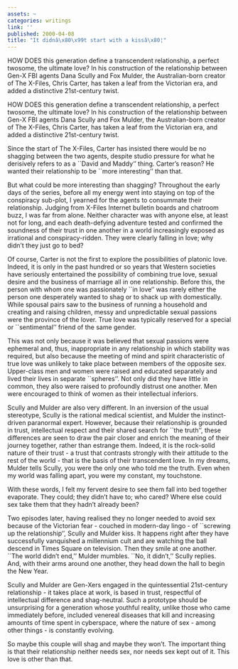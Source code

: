 ```yaml
---
assets: ~
categories: writings
link: ''
published: 2000-04-08
title: "It didnâ\x80\x99t start with a kissâ\x80¦"
---
```

HOW DOES this generation define a transcendent relationship, a perfect
twosome, the ultimate love? In his construction of the relationship
between Gen-X FBI agents Dana Scully and Fox Mulder, the Australian-born
creator of The X-Files, Chris Carter, has taken a leaf from the
Victorian era, and added a distinctive 21st-century twist.

HOW DOES this generation define a transcendent relationship, a perfect
twosome, the ultimate love? In his construction of the relationship
between Gen-X FBI agents Dana Scully and Fox Mulder, the Australian-born
creator of The X-Files, Chris Carter, has taken a leaf from the
Victorian era, and added a distinctive 21st-century twist.

Since the start of The X-Files, Carter has insisted there would be no
shagging between the two agents, despite studio pressure for what he
derisively refers to as a \`\`David and Maddy‘’ thing. Carter’s reason?
He wanted their relationship to be \`\`more interesting’’ than that.

But what could be more interesting than shagging? Throughout the early
days of the series, before all my energy went into staying on top of the
conspiracy sub-plot, I yearned for the agents to consummate their
relationship. Judging from X-Files Internet bulletin boards and chatroom
buzz, I was far from alone. Neither character was with anyone else, at
least not for long, and each death-defying adventure tested and
confirmed the soundness of their trust in one another in a world
increasingly exposed as irrational and conspiracy-ridden. They were
clearly falling in love; why didn’t they just go to bed?

Of course, Carter is not the first to explore the possibilities of
platonic love. Indeed, it is only in the past hundred or so years that
Western societies have seriously entertained the possibility of
combining true love, sexual desire and the business of marriage all in
one relationship. Before this, the person with whom one was passionately
\`\`in love‘’ was rarely either the person one desperately wanted to
shag or to shack up with domestically. While spousal pairs saw to the
business of running a household and creating and raising children, messy
and unpredictable sexual passions were the province of the lover. True
love was typically reserved for a special or \`\`sentimental’’ friend of
the same gender.

This was not only because it was believed that sexual passions were
ephemeral and, thus, inappropriate in any relationship in which
stability was required, but also because the meeting of mind and spirit
characteristic of true love was unlikely to take place between members
of the opposite sex. Upper-class men and women were raised and educated
separately and lived their lives in separate \`\`spheres’’. Not only did
they have little in common, they also were raised to profoundly distrust
one another. Men were encouraged to think of women as their intellectual
inferiors.

Scully and Mulder are also very different. In an inversion of the usual
stereotype, Scully is the rational medical scientist, and Mulder the
instinct-driven paranormal expert. However, because their relationship
is grounded in trust, intellectual respect and their shared search for
\`\`the truth’’, these differences are seen to draw the pair closer and
enrich the meaning of their journey together, rather than estrange them.
Indeed, it is the rock-solid nature of their trust - a trust that
contrasts strongly with their attitude to the rest of the world - that
is the basis of their transcendent love. In my dreams, Mulder tells
Scully, you were the only one who told me the truth. Even when my world
was falling apart, you were my constant, my touchstone.

With these words, I felt my fervent desire to see them fall into bed
together evaporate. They could; they didn’t have to; who cared? Where
else could sex take them that they hadn’t already been?

Two episodes later, having realised they no longer needed to avoid sex
because of the Victorian fear - couched in modern-day lingo - of
\`\`screwing up the relationship‘’, Scully and Mulder kiss. It happens
right after they have successfully vanquished a millennium cult and are
watching the ball descend in Times Square on television. Then they smile
at one another. \`\`The world didn’t end,’’ Mulder mumbles. \`\`No, it
didn’t,’’ Scully replies. And, with their arms around one another, they
head down the hall to begin the New Year.

Scully and Mulder are Gen-Xers engaged in the quintessential
21st-century relationship - it takes place at work, is based in trust,
respectful of intellectual difference and shag-neutral. Such a prototype
should be unsurprising for a generation whose youthful reality, unlike
those who came immediately before, included venereal diseases that kill
and increasing amounts of time spent in cyberspace, where the nature of
sex - among other things - is constantly evolving.

So maybe this couple will shag and maybe they won’t. The important thing
is that their relationship neither needs sex, nor needs sex kept out of
it. This love is other than that.